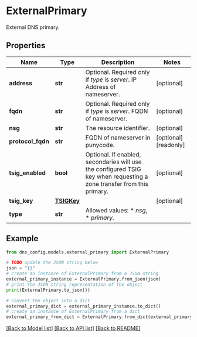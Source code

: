 # ExternalPrimary

External DNS primary.

## Properties

Name | Type | Description | Notes
------------ | ------------- | ------------- | -------------
**address** | **str** | Optional. Required only if _type_ is _server_. IP Address of nameserver. | [optional] 
**fqdn** | **str** | Optional. Required only if _type_ is _server_. FQDN of nameserver. | [optional] 
**nsg** | **str** | The resource identifier. | [optional] 
**protocol_fqdn** | **str** | FQDN of nameserver in punycode. | [optional] [readonly] 
**tsig_enabled** | **bool** | Optional. If enabled, secondaries will use the configured TSIG key when requesting a zone transfer from this primary. | [optional] 
**tsig_key** | [**TSIGKey**](TSIGKey.md) |  | [optional] 
**type** | **str** | Allowed values: * _nsg_, * _primary_. | 

## Example

```python
from dns_config.models.external_primary import ExternalPrimary

# TODO update the JSON string below
json = "{}"
# create an instance of ExternalPrimary from a JSON string
external_primary_instance = ExternalPrimary.from_json(json)
# print the JSON string representation of the object
print(ExternalPrimary.to_json())

# convert the object into a dict
external_primary_dict = external_primary_instance.to_dict()
# create an instance of ExternalPrimary from a dict
external_primary_from_dict = ExternalPrimary.from_dict(external_primary_dict)
```
[[Back to Model list]](../README.md#documentation-for-models) [[Back to API list]](../README.md#documentation-for-api-endpoints) [[Back to README]](../README.md)


